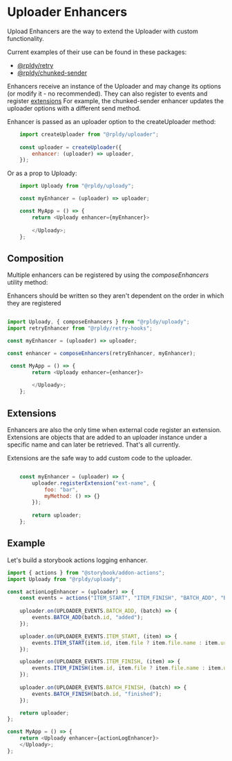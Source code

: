 # Uploader Enhancers

Upload Enhancers are the way to extend the Uploader with custom functionality.

Current examples of their use can be found in these packages:

- [@rpldy/retry](../packages/retry)
- [@rpldy/chunked-sender](../packages/chunked-sender)

Enhancers receive an instance of the Uploader and may change its options (or modify it - no recommended).
They can also register to events and register [extensions](#extensions)
For example, the chunked-sender enhancer updates the uploader options with a different send method.

Enhancer is passed as an uploader option to the createUploader method: 

```javascript
    import createUploader from "@rpldy/uploader";
    
    const uploader = createUploader({
        enhancer: (uploader) => uploader,
    });
```

Or as a prop to Uploady:

```javascript
    import Uploady from "@rpldy/uploady";

    const myEnhancer = (uploader) => uploader;

    const MyApp = () => {
        return <Uploady enhancer={myEnhancer}>
 
        </Uploady>;
    };
```

## Composition 

Multiple enhancers can be registered by using the _composeEnhancers_ utility method:

Enhancers should be written so they aren't dependent on the order in which they are registered

```javascript

import Uploady, { composeEnhancers } from "@rpldy/uploady";
import retryEnhancer from "@rpldy/retry-hooks";

const myEnhancer = (uploader) => uploader;

const enhancer = composeEnhancers(retryEnhancer, myEnhancer);

 const MyApp = () => {
        return <Uploady enhancer={enhancer}>
 
        </Uploady>;
    };
```

## Extensions

Enhancers are also the only time when external code register an extension. 
Extensions are objects that are added to an uploader instance under a specific name and can later be retrieved.
That's all currently.

Extensions are the safe way to add custom code to the uploader.

```javascript

    const myEnhancer = (uploader) => {
        uploader.registerExtension("ext-name", {
            foo: "bar",
            myMethod: () => {}        
        });
    
        return uploader;
    };
``` 

## Example

Let's build a storybook actions logging enhancer.

```javascript
import { actions } from "@storybook/addon-actions";
import Uploady from "@rpldy/uploady";

const actionLogEnhancer = (uploader) => {
    const events = actions("ITEM_START", "ITEM_FINISH", "BATCH_ADD", "BATCH_FINISH");
  
    uploader.on(UPLOADER_EVENTS.BATCH_ADD, (batch) => {
        events.BATCH_ADD(batch.id, "added");
    });

    uploader.on(UPLOADER_EVENTS.ITEM_START, (item) => {
        events.ITEM_START(item.id, item.file ? item.file.name : item.url);
    });

    uploader.on(UPLOADER_EVENTS.ITEM_FINISH, (item) => {
        events.ITEM_FINISH(item.id, item.file ? item.file.name : item.url);
    });
    
    uploader.on(UPLOADER_EVENTS.BATCH_FINISH, (batch) => {
        events.BATCH_FINISH(batch.id, "finished");
    });

    return uploader;
};

const MyApp = () => {
    return <Uploady enhancer={actionLogEnhancer}>
    </Uploady>;
};
```
